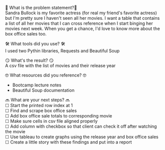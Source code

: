 🧐 What is the problem statement?🧐 \
Sandra Bullock is my favorite actress (for real my friend's favorite actress) but I'm pretty sure I haven't seen all her movies. I want a table that contains a list of all her movies that I can cross reference when I start binging her movies next week. When you get a chance, I'd love to know more about the box office sales too.

🛠️ What tools did you use? 🛠️\
I used two Pythin libraries, Requests and Beautiful Soup

😏 What's the result? 😏\
A csv file with the list of movies and their release year

🤓 What resources did you reference? 🤓
  - Bootcamp lecture notes
  - Beautiful Soup documentation

🔜 What are your next steps? 🔜\
  ☐ Start the printed row index at 1\
  ☐ Find and scrape box office sales\
  ☐ Add box office sale totals to corresponding movie\
  ☐ Make sure cells in csv file aligned properly\
  ☐ Add column with checkbox so that client can check it off after watching the movie\
  ☐ Use tableau to create graphs using the release year and box office sales\
  ☐ Create a little story with these findings and put into a report
